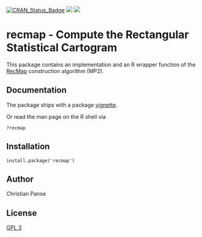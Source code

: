 [![CRAN_Status_Badge](http://www.r-pkg.org/badges/version/recmap)](https://cran.r-project.org/package=recmap)
[![](http://cranlogs.r-pkg.org/badges/recmap)](https://cran.r-project.org/package=recmap)
[![](http://cranlogs.r-pkg.org/badges/grand-total/recmap)](https://cran.r-project.org/package=recmap)


# recmap - Compute the Rectangular Statistical Cartogram

This package contains an implementation and an R wrapper function of the [RecMap](http://dx.doi.org/10.1109/INFVIS.2004.57) construction algorithm (MP2).

## Documentation

The package ships with a package [vignette](https://cran.r-project.org/web/packages/recmap/vignettes/recmap.html).

Or read the man page on the R shell via

```{r}
?recmap
```

## Installation

```{r}
install.package('recmap')
```

## Author

Christian Panse

## License

[GPL 3](http://www.gnu.org/licenses/gpl-3.0.en.html)
